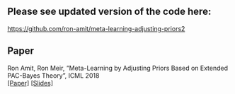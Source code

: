 
##  Please see updated version of the code here:
https://github.com/ron-amit/meta-learning-adjusting-priors2


## Paper 
Ron Amit, Ron Meir, “Meta-Learning by Adjusting Priors Based on Extended PAC-Bayes Theory”,  ICML 2018  
[[Paper]](https://arxiv.org/abs/1711.01244)
[[Slides]](https://drive.google.com/file/d/1gDDrOi_f0Xs5t0NgFEQNbRDJ46BhgevT/view?usp=sharing)




